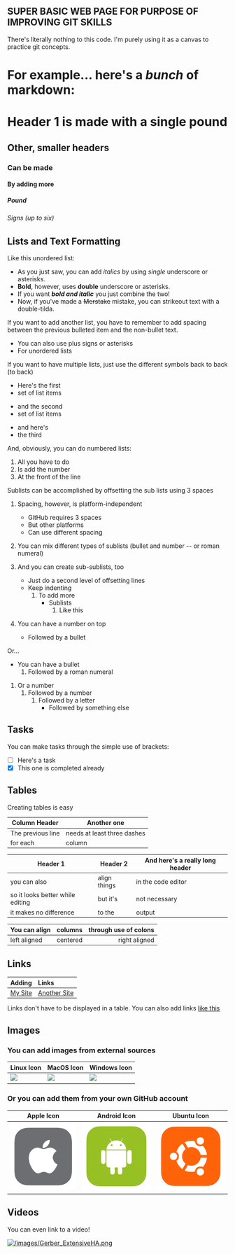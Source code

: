 ## SUPER BASIC WEB PAGE FOR PURPOSE OF IMPROVING GIT SKILLS

There's literally nothing to this code. I'm purely using it as a canvas to practice git concepts.


# For example... here's a _bunch_ of **markdown**:

# Header 1 is made with a single pound
## Other, smaller headers
### Can be made
#### By adding more
##### Pound
###### Signs (up to six)

## Lists and Text Formatting

Like this unordered list:
- As you just saw, you can add _italics_ by using _single_ underscore or asterisks.
- **Bold**, however, uses **double** underscore or asterisks.
- If you want **_bold and italic_** you just combine the two!
- Now, if you've made a ~~Merstake~~ mistake, you can strikeout text with a double-tilda.

If you want to add another list, you have to remember to add spacing between the previous bulleted item and the non-bullet text.

+ You can also use plus signs or asterisks
+ For unordered lists

If you want to have multiple lists, just use the different symbols back to back (to back)
+ Here's the first
+ set of list items
- and the second
- set of list items
* and here's
* the third

And, obviously, you can do numbered lists:
1. All you have to do
2. Is add the number
3. At the front of the line

Sublists can be accomplished by offsetting the sub lists using 3 spaces
1. Spacing, however, is platform-independent
   - GitHub requires 3 spaces
   - But other platforms
   - Can use different spacing
2. You can mix different types of sublists (bullet and number -- or roman numeral)
3. And you can create sub-sublists, too
   * Just do a second level of offsetting lines
   * Keep indenting
      1. To add more
         * Sublists
            1. Like this
      
1. You can have a number on top
   * Followed by a bullet
      
Or...
* You can have a bullet
   1. Followed by a roman numeral
      
1. Or a number
   1. Followed by a number
      1. Followed by a letter
         * Followed by something else

## Tasks

You can make tasks through the simple use of brackets:
- [ ] Here's a task
- [X] This one is completed already

## Tables

Creating tables is easy

Column Header | Another one
--- | ---
The previous line | needs at least three dashes
for each | column

Header 1                         | Header 2     | And here's a really long header
-------------------------------- | ------------ | -------------------------------
you can also                     | align things | in the code editor
so it looks better while editing | but it's     | not necessary
it makes no difference           | to the       | output

You can align | columns | through use of colons
:------------ | :-----: | --------------------:
left aligned  | centered | right aligned

## Links

Adding | Links
:--- | :---
[My Site](http://newsproutsmedia.com) | [Another Site](http://www.natewalters.info)

Links don't have to be displayed in a table.
You can also add links [like this](https://www.linkedin.com/in/nbwalters/)

## Images

### You can add images from external sources

Linux Icon | MacOS Icon | Windows Icon
--- | --- | ---
![](http://www.myiconfinder.com/uploads/iconsets/256-256-75e6bbae408b4149f47496c4e60af903.png) | ![](http://www.myiconfinder.com/uploads/iconsets/256-256-8b8258a1b7427a1deb3617406a1b4d01.png) | ![](http://www.myiconfinder.com/uploads/iconsets/256-256-e0ded59725330fc9e9d623d8325499b4.png)

### Or you can add them from your own GitHub account

Apple Icon | Android Icon | Ubuntu Icon
--- | --- | ---
![](/images/apple_logo.png) | ![](/images/android_logo.png) | ![](/images/ubuntu_logo.png)

## Videos

You can even link to a video!

[![/images/Gerber_ExtensiveHA.png]()](https://vimeo.com/391046251)
